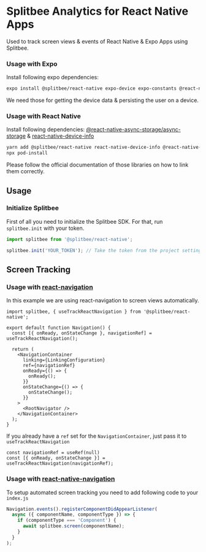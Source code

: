 # Splitbee Analytics for React Native Apps

Used to track screen views & events of React Native & Expo Apps using Splitbee.

### Usage with Expo

Install following expo dependencies:

```bash
expo install @splitbee/react-native expo-device expo-constants @react-native-async-storage/async-storage
```

We need those for getting the device data & persisting the user on a device.

### Usage with React Native

Install following dependencies: [@react-native-async-storage/async-storage](`https://react-native-async-storage.github.io/async-storage/docs/install`) & [react-native-device-info](https://github.com/react-native-device-info/react-native-device-info)

```bash
yarn add @splitbee/react-native react-native-device-info @react-native-async-storage/async-storage
npx pod-install
```

Please follow the official documentation of those libraries on how to link them correctly.

## Usage

### Initialize Splitbee

First of all you need to initialize the Splitbee SDK. For that, run `splitbee.init` with your token.

```js
import splitbee from '@splitbee/react-native';

splitbee.init('YOUR_TOKEN'); // Take the token from the project settings in the Splitbee dashboard
```

## Screen Tracking

### Usage with [react-navigation](https://reactnavigation.org/docs/getting-started)

In this example we are using react-navigation to screen views automatically.

```JSX
import splitbee, { useTrackReactNavigation } from '@splitbee/react-native';

export default function Navigation() {
  const [{ onReady, onStateChange }, navigationRef] = useTrackReactNavigation();

  return (
    <NavigationContainer
      linking={LinkingConfiguration}
      ref={navigationRef}
      onReady={() => {
        onReady();
      }}
      onStateChange={() => {
        onStateChange();
      }}
    >
      <RootNavigator />
    </NavigationContainer>
  );
}
```

If you already have a `ref` set for the `NavigationContainer`, just pass it to `useTrackReactNavigation`

```JSX
const navigationRef = useRef(null)
const [{ onReady, onStateChange }] = useTrackReactNavigation(navigationRef);
```

### Usage with [react-native-navigation](https://wix.github.io/react-native-navigation)

To setup automated screen tracking you need to add following code to your `index.js`

```js
Navigation.events().registerComponentDidAppearListener(
  async ({ componentName, componentType }) => {
    if (componentType === 'Component') {
      await splitbee.screen(componentName);
    }
  }
);
```

